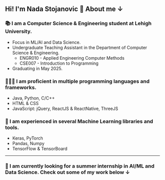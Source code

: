 ## Hi! I'm Nada Stojanovic 🌱 About me ↓

### 📚 I am a Computer Science & Engineering student at Lehigh University.
- Focus in ML/AI and Data Science.
- Undergraduate Teaching Assistant in the Department of Computer Science & Engineering.
  - ENGR010 - Applied Engineering Computer Methods
  - CSE007 - Introduction to Programming
- Graduating in May 2025.

### 👩🏻‍💻 I am proficient in multiple programming languages and frameworks.
- Java, Python, C/C++
- HTML & CSS
- JavaScript: jQuery, ReactJS & ReactNative, ThreeJS

### 🧠 I am experienced in several Machine Learning libraries and tools.
- Keras, PyTorch
- Pandas, Numpy
- TensorFlow & TensorBoard

---

### 👾 I am currently looking for a summer internship in AI/ML and Data Science. Check out some of my work below ↓
